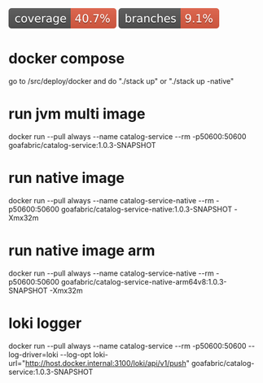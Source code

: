 ![Coverage](.github/badges/jacoco.svg)
![Branches](.github/badges/branches.svg)

# docker compose
go to /src/deploy/docker and do "./stack up" or "./stack up -native"

# run jvm multi image
docker run --pull always --name catalog-service --rm -p50600:50600 goafabric/catalog-service:1.0.3-SNAPSHOT

# run native image
docker run --pull always --name catalog-service-native --rm -p50600:50600 goafabric/catalog-service-native:1.0.3-SNAPSHOT -Xmx32m

# run native image arm
docker run --pull always --name catalog-service-native --rm -p50600:50600 goafabric/catalog-service-native-arm64v8:1.0.3-SNAPSHOT -Xmx32m

# loki logger
docker run --pull always --name catalog-service --rm -p50600:50600 --log-driver=loki --log-opt loki-url="http://host.docker.internal:3100/loki/api/v1/push" goafabric/catalog-service:1.0.3-SNAPSHOT